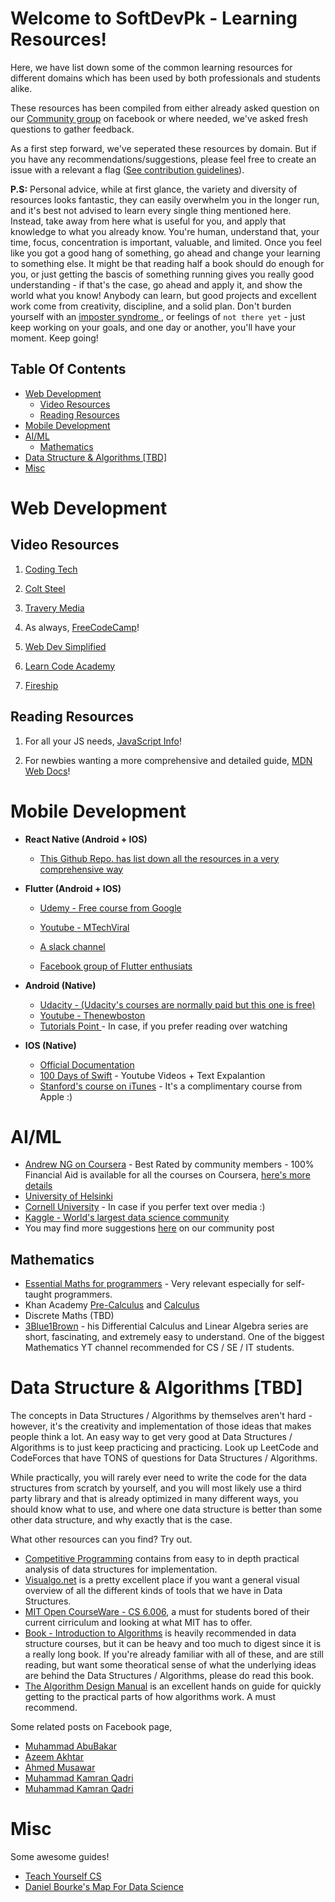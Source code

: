 # Welcome to SoftDevPk - Learning Resources!

Here, we have list down some of the common learning resources for different domains which has been used by both professionals and students alike.

These resources has been compiled from either already asked question on our [Community group](https://www.facebook.com/groups/softdevpk/) on facebook or where needed, we've asked fresh questions to gather feedback.

As a first step forward, we've seperated these resources by domain. But if you have any recommendations/suggestions, please feel free to create an issue with a relevant a flag ([See contribution guidelines](https://github.com/Software-Development-Pakistan/Software-Development-Pakistan.github.io/blob/master/CONTRIBUTING.md)).

**P.S:** Personal advice, while at first glance, the variety and diversity of resources looks fantastic, they can easily overwhelm you in the longer run, and it's best not advised to learn every single thing mentioned here. Instead, take away from here what is useful for you, and apply that knowledge to what you already know. You're human, understand that, your time, focus, concentration is important, valuable, and limited. Once you feel like you got a good hang of something, go ahead and change your learning to something else. It might be that reading half a book should do enough for you, or just getting the bascis of something running gives you really good understanding - if that's the case, go ahead and apply it, and show the world what you know! Anybody can learn, but good projects and excellent work come from creativity, discipline, and a solid plan. Don't burden yourself with an [imposter syndrome ](https://www.youtube.com/watch?v=ZQUxL4Jm1Lo), or feelings of `not there yet` - just keep working on your goals, and one day or another, you'll have your moment. Keep going!

## Table Of Contents

- [Web Development](#web-development)
  - [Video Resources](#video-resources)
  - [Reading Resources](#reading-resources)
- [Mobile Development](#mobile-development)
- [AI/ML](#aiml)
  - [Mathematics](#mathematics)
- [Data Structure & Algorithms [TBD]](#data-structure--algorithms-tbd)
- [Misc](#misc)

# Web Development

## Video Resources

1.  [Coding Tech](https://www.youtube.com/channel/UCtxCXg-UvSnTKPOzLH4wJaQ)

2.  [Colt Steel](https://www.youtube.com/channel/UCrqAGUPPMOdo0jfQ6grikZw)

3.  [Travery Media](https://www.youtube.com/user/TechGuyWeb)

4.  As always, [FreeCodeCamp](https://www.youtube.com/channel/UC8butISFwT-Wl7EV0hUK0BQ)!

5.  [Web Dev Simplified](https://www.youtube.com/channel/UCFbNIlppjAuEX4znoulh0Cw)

6.  [Learn Code Academy](https://www.youtube.com/user/learncodeacademy)

7.  [Fireship](https://www.youtube.com/channel/UCsBjURrPoezykLs9EqgamOA)

## Reading Resources

1. For all your JS needs, [JavaScript Info](https://javascript.info/)!

2. For newbies wanting a more comprehensive and detailed guide, [MDN Web Docs](https://developer.mozilla.org/en-US/docs/Learn/Getting_started_with_the_web)!

# Mobile Development

- **React Native (Android + IOS)**

  - [This Github Repo. has list down all the resources in a very comprehensive way](https://github.com/shubhnik/react-native-learning-resources)

- **Flutter (Android + IOS)**

  - [Udemy - Free course from Google](https://www.udacity.com/course/build-native-mobile-apps-with-flutter--ud905)

  - [Youtube - MTechViral ](https://www.youtube.com/watch?v=qWL1lGchpRA&list=PLR2qQy0Zxs_UdqAcaipPR3CG1Ly57UlhV)

  - [A slack channel](https://mindorks.com/join-community)

  - [Facebook group of Flutter enthusiats](https://www.facebook.com/groups/425920117856409/)

- **Android (Native)**

  - [Udacity - (Udacity's courses are normally paid but this one is free)](https://www.udacity.com/course/new-android-fundamentals--ud851)
  - [Youtube - Thenewboston](https://www.youtube.com/watch?v=SUOWNXGRc6g&feature=youtu.be&list=PL2F07DBCDCC01493A)
  - [Tutorials Point ](https://www.tutorialspoint.com/android/index.htm) - In case, if you prefer reading over watching

- **IOS (Native)**
  - [Official Documentation](https://developer.apple.com/swift/)
  - [100 Days of Swift](https://www.hackingwithswift.com/100) - Youtube Videos + Text Expalantion
  - [Stanford's course on iTunes](https://itunes.apple.com/us/course/developing-ios-11-apps-with-swift/id1309275316) - It's a complimentary course from Apple :)

# AI/ML

- [Andrew NG on Coursera](https://www.coursera.org/courses?query=machine%20learning%20andrew%20ng) - Best Rated by community members - 100% Financial Aid is available for all the courses on Coursera, [here's more details](https://www.facebook.com/groups/softdevpk/?post_id=953070381816654&comment_id=953426811781011)
- [University of Helsinki](https://course.elementsofai.com/)
- [Cornell University](https://arxiv.org/abs/1805.05052v1) - In case if you perfer text over media :)
- [Kaggle - World's largest data science community](https://www.kaggle.com/)
- You may find more suggestions [here](https://www.facebook.com/groups/softdevpk/?post_id=1041697142953977) on our community post

## Mathematics

- [Essential Maths for programmers](https://www.freecodecamp.org/news/learn-algebra-to-improve-your-programming-skills/) - Very relevant especially for self-taught programmers.
- Khan Academy [Pre-Calculus](https://www.khanacademy.org/math/precalculus) and [Calculus](https://www.khanacademy.org/math/calculus-1)
- Discrete Maths (TBD)
- [3Blue1Brown](https://www.youtube.com/channel/UCYO_jab_esuFRV4b17AJtAw) - his Differential Calculus and Linear Algebra series are short, fascinating, and extremely easy to understand. One of the biggest Mathematics YT channel recommended for CS / SE / IT students.

# Data Structure & Algorithms [TBD]

The concepts in Data Structures / Algorithms by themselves aren't hard - however, it's the creativity and implementation of those ideas that makes people think a lot. An easy way to get very good at Data Structures / Algorithms is to just keep practicing and practicing. Look up LeetCode and CodeForces that have TONS of questions for Data Structures / Algorithms.

While practically, you will rarely ever need to write the code for the data structures from scratch by yourself, and you will most likely use a third party library and that is already optimized in many different ways, you should know what to use, and where one data structure is better than some other data structure, and why exactly that is the case.

What other resources can you find? Try out.

- [Competitive Programming](https://cpbook.net/) contains from easy to in depth practical analysis of data structures for implementation.
- [Visualgo.net](https://visualgo.net/en) is a pretty excellent place if you want a general visual overview of all the different kinds of tools that we have in Data Structures.
- [MIT Open CourseWare - CS 6.006](https://ocw.mit.edu/courses/electrical-engineering-and-computer-science/6-006-introduction-to-algorithms-spring-2008/), a must for students bored of their current cirriculum and looking at what MIT has to offer.
- [Book - Introduction to Algorithms](https://www.amazon.com/Introduction-Algorithms-3rd-MIT-Press/dp/0262033844) is heavily recommended in data structure courses, but it can be heavy and too much to digest since it is a really long book. If you're already familiar with all of these, and are still reading, but want some theoratical sense of what the underlying ideas are behind the Data Structures / Algorithms, please do read this book.
- [The Algorithm Design Manual](https://www.amazon.com/Algorithm-Design-Manual-Steven-Skiena/dp/1849967202) is an excellent hands on guide for quickly getting to the practical parts of how algorithms work. A must recommend.

Some related posts on Facebook page,

- [Muhammad AbuBakar](https://web.facebook.com/groups/softdevpk/permalink/1046698715787153/)
- [Azeem Akhtar](https://web.facebook.com/groups/softdevpk/permalink/959172294539796/)
- [Ahmed Musawar](https://web.facebook.com/groups/softdevpk/permalink/1046305165826508/)
- [Muhammad Kamran Qadri](https://web.facebook.com/groups/softdevpk/permalink/966099857180373/)
- [Muhammad Kamran Qadri](https://web.facebook.com/groups/softdevpk/permalink/966755790448113/)

# Misc

Some awesome guides!

- [Teach Yourself CS](https://teachyourselfcs.com/)
- [Daniel Bourke's Map For Data Science](https://whimsical.com/CA7f3ykvXpnJ9Az32vYXva)
